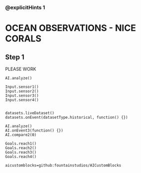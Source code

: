 ### @explicitHints 1

# OCEAN OBSERVATIONS - NICE CORALS

## Step 1
PLEASE WORK

```template
AI.analyze()
```

```ghost
Input.sensor1()
Input.sensor2()
Input.sensor3()
Input.sensor4()


datasets.liveDataset()
datasets.onEvent(datasetType.historical, function() {})

AI.analyze()
AI.onEvent3(function() {})
AI.compare2(0)

Goals.reach1()
Goals.reach2()
Goals.reach3()
Goals.reach4()
```

```package
aicustomblocks=github:fountainstudios/AICustomBlocks
```
